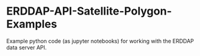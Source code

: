 # ERDDAP-API-Satellite-Polygon-Examples

Example python code (as jupyter notebooks) for working with the ERDDAP data server API.
